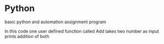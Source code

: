 # Python
basic python and automation assignment program 

In this code one user defined function called Add
takes two number as input
prints addition of both
